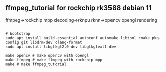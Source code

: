 ## ffmpeg_tutorial for rockchip rk3588 debian 11

ffmpeg->rockchip mpp decoding->rknpu rknn->opencv opengl rendering

```shell

# bootstrap
sudo apt install build-essential autoconf automake libtool cmake pkg-config git libdrm-dev clang-format
sudo apt install libgtkgl2.0-dev libgtkglext1-dev

make opencv # make opencv with opengl
make ffmpeg # make ffmpeg with rockchip mpp
make # make ffmpeg_tutorial

```
